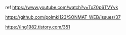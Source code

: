 ref
https://www.youtube.com/watch?v=TxZ0p6TVYvk

https://github.com/polmki123/SONMAT_WEB/issues/37

https://lng1982.tistory.com/351
